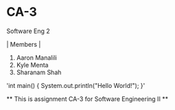 # CA-3
Software Eng 2

| Members |
1. Aaron Manalili 
2. Kyle Menta 
3. Sharanam Shah 

'int main()
{
  System.out.println("Hello World!");
}'

** This is assignment CA-3 for Software Engineering II **
